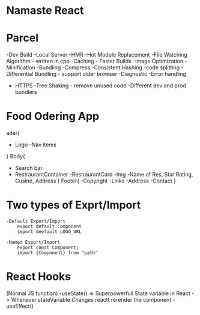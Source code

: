 # Namaste React

# Parcel
-Dev Build
-Local Server
-HMR -Hot Module Replacement
-File Watching Algorithm - written in cpp
-Caching - Faster Builds
-Image Optimization
-Minification
-Bundling
-Compress
-Consistent Hashing
-code splitting
-Differential Bundling - support older browser
-Diagnostic 
-Error handling
- HTTPS
-Tree Shaking - remove unused code
-Different dev and prod bundlers

# Food Odering App

ader{
 - Logo
 -Nav items

}
Body{
 - Search bar
 - RestraurantContainer
     -RestraurantCard
             -Img
             -Name of Res, Star Rating, Cusine, Address
}
Footer{
 -Copyright
 -Links
 -Address
 -Contact
}

#  Two types of Exprt/Import 

    -Default Export/Import
        export default Component
        import deefault LOGO_URL

    -Named Export/Import
        export const Component;
        import {Component} from "path"


# React Hooks
(Normal JS function)
  -useState() => Superpowerfull State variable in React -> Whenever stateVariable Changes reactt rerender the component
  -useEffect()